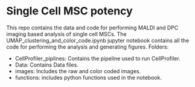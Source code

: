 # Single Cell MSC potency
This repo contains the data and code for performing MALDI and DPC imaging based analysis of single cell MSCs.
The UMAP_clustering_and_color_code.ipynb jupyter notebook contains all the code for performing the analysis and generating figures.
Folders:
- CellProfiler_piplines: Contains the pipeline used to run CellProfiler.
- Data: Contains Data files.
- images: Includes the raw and color coded images.
- functions: includes python functions used in the notebook.